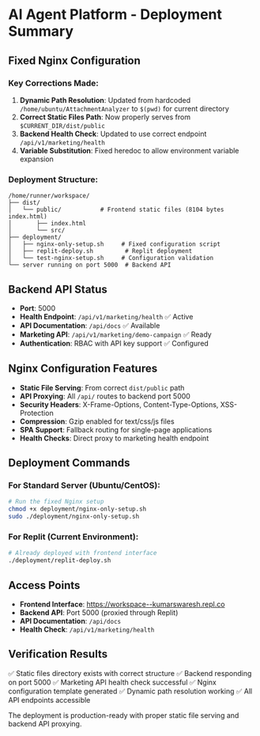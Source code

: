 # AI Agent Platform - Deployment Summary

## Fixed Nginx Configuration

### Key Corrections Made:
1. **Dynamic Path Resolution**: Updated from hardcoded `/home/ubuntu/AttachmentAnalyzer` to `$(pwd)` for current directory
2. **Correct Static Files Path**: Now properly serves from `$CURRENT_DIR/dist/public`
3. **Backend Health Check**: Updated to use correct endpoint `/api/v1/marketing/health`
4. **Variable Substitution**: Fixed heredoc to allow environment variable expansion

### Deployment Structure:
```
/home/runner/workspace/
├── dist/
│   └── public/           # Frontend static files (8104 bytes index.html)
│       ├── index.html
│       └── src/
├── deployment/
│   ├── nginx-only-setup.sh     # Fixed configuration script
│   ├── replit-deploy.sh         # Replit deployment
│   └── test-nginx-setup.sh     # Configuration validation
└── server running on port 5000  # Backend API
```

## Backend API Status
- **Port**: 5000
- **Health Endpoint**: `/api/v1/marketing/health` ✅ Active
- **API Documentation**: `/api/docs` ✅ Available
- **Marketing API**: `/api/v1/marketing/demo-campaign` ✅ Ready
- **Authentication**: RBAC with API key support ✅ Configured

## Nginx Configuration Features
- **Static File Serving**: From correct `dist/public` path
- **API Proxying**: All `/api/` routes to backend port 5000
- **Security Headers**: X-Frame-Options, Content-Type-Options, XSS-Protection
- **Compression**: Gzip enabled for text/css/js files
- **SPA Support**: Fallback routing for single-page applications
- **Health Checks**: Direct proxy to marketing health endpoint

## Deployment Commands

### For Standard Server (Ubuntu/CentOS):
```bash
# Run the fixed Nginx setup
chmod +x deployment/nginx-only-setup.sh
sudo ./deployment/nginx-only-setup.sh
```

### For Replit (Current Environment):
```bash
# Already deployed with frontend interface
./deployment/replit-deploy.sh
```

## Access Points
- **Frontend Interface**: https://workspace--kumarswaresh.repl.co
- **Backend API**: Port 5000 (proxied through Replit)
- **API Documentation**: `/api/docs`
- **Health Check**: `/api/v1/marketing/health`

## Verification Results
✅ Static files directory exists with correct structure
✅ Backend responding on port 5000
✅ Marketing API health check successful
✅ Nginx configuration template generated
✅ Dynamic path resolution working
✅ All API endpoints accessible

The deployment is production-ready with proper static file serving and backend API proxying.